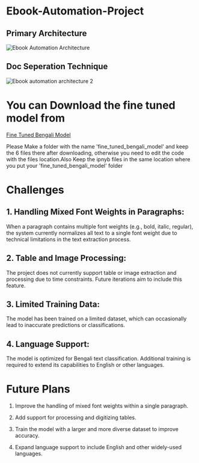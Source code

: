 # Ebook-Automation-Project

## Primary Architecture
![Ebook Automation Architecture](https://github.com/user-attachments/assets/2b9c3de2-4501-4980-9ef0-d2dc9153bd6e)

## Doc Seperation Technique
![Ebook automation architecture 2](https://github.com/user-attachments/assets/0aed0fcc-fe98-401a-812f-691593307f18)

# You can Download the fine tuned model from
[Fine Tuned Bengali Model](https://drive.google.com/drive/folders/18bcgJ-0ZbYPkfgCX8w-ogDieDNnvXgni?usp=drive_link)

Please Make a folder with the name 'fine_tuned_bengali_model' and keep the 6 files there after downloading, otherwise you need to edit the code with the files location.Also Keep the ipnyb files in the same location where you put your 'fine_tuned_bengali_model' folder

# Challenges

## 1. Handling Mixed Font Weights in Paragraphs:

When a paragraph contains multiple font weights (e.g., bold, italic, regular), the system currently normalizes all text to a single font weight due to technical limitations in the text extraction process.

## 2. Table and Image Processing:

The project does not currently support table or image extraction and processing due to time constraints. Future iterations aim to include this feature.

## 3. Limited Training Data:

The model has been trained on a limited dataset, which can occasionally lead to inaccurate predictions or classifications.

## 4. Language Support:

The model is optimized for Bengali text classification. Additional training is required to extend its capabilities to English or other languages.

# Future Plans

1. Improve the handling of mixed font weights within a single paragraph.

2. Add support for processing and digitizing tables.

3. Train the model with a larger and more diverse dataset to improve accuracy.

4. Expand language support to include English and other widely-used languages.

